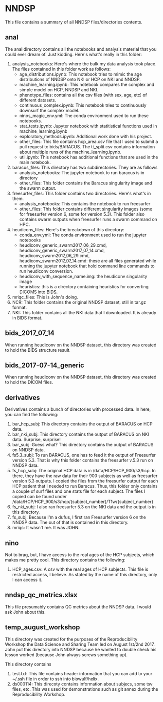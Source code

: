 # NNDSP

This file contains a summary of all NNDSP files/directories contents.

## anal
The anal directory contains all the notebooks and analysis material that you could ever dream of. Just kidding. Here's what's really in this folder:

1. analysis_notebooks: Here's where the bulk my data analysis took place. The files contained in this folder work as follows:
	- age_distributions.ipynb: This notebook tries to mimic the age distributions of NNDSP onto NKI or HCP on NKI and NNDSP. 
	- machine_learning.ipynb: This notebook compares the complex and simple model on HCP, NNDSP and NKI.
	- phenotype_files: contains all the csv files (with sex, age, etc) of different datasets.
	- continuous_complex.ipynb: This notebook tries to continuously downsurf the complex model.
	- ninos_magic_env.yml: The conda environment used to run these notebooks.
	- stat_tests.ipynb: Jupyter notebook with statitistical functions used in machine_learning.ipynb
	- exploratory_methods.ipynb: Additional work done with his project. 
	- other_files: This file contains hcp_area.csv file that I used to submit a pull request to bids/BARACUS. The tt_split.csv contains information about multiple runs of the machine_learning.ipynb.
	- util.ipynb: This notebook has additional functions that are used in the main notebook.    
2. baracus_files: This directory has two subdirectories. They are as follows
	- analysis_notebooks: The jupyter notebook to run baracus is in directory
	- other_files: This folder contains the Baracus singularity image and the swarm output. 
3. freesurfer_files: This folder contains two directories. Here's what's in them.
	- analysis_notebooks: This contains the notebook to run freesurfer
	- other_files: This folder contains different singularity images (some for freesurfer version 6, some for version 5.3). This folder also contains swarm outputs when freesurfer runs a swarm command on HPC. 
4. heudiconv_files: Here's the breakdown of this directory:
	- conda_env.yml: The conda environment used to run the jupyter notebooks
	- heudiconv_generic_swarm2017_06_29.cmd, heudiconv_generic_swarm2017_07_14.cmd, heudiconv_swarm2017_06_29.cmd, heudiconv_swarm2017_07_14.cmd: these are all files generated while running the jupyter notebook that hold command line commands to run heudiconv conversion.
	- heudiconv_with_sequence_name.img: the heudiconv singularity image
	- heuristics: this is a directory containing heuristics for converting DICOMS into BIDS.  
5. mriqc_files: This is John's doing.
6. NCR: This folder contains the original NNDSP dataset, still in tar.gz format.
7. NKI: This folder contains all the NKI data that I downloaded. It is already in BIDS format.

## bids_2017_07_14
When running heudiconv on the NNDSP dataset, this directory was created to hold the BIDS structure result.

## bids_2017-07-14_generic
When running heudiconv on the NNDSP dataset, this directory was created to hold the DICOM files. 

## derivatives
Derivatives contains a bunch of directories with processed data. In here, you can find the following:

1. bar_hcp_subj: This directory contains the output of BARACUS on HCP data. 
2. bar_nki_subj: This directory contains the output of BARACUS on NKI data. Surprise, surprise!
3. bar_subj: Guess what? This directory contains the output of BARACUS on NNDSP data.
4. fs5.3_subj: To run BARACUS, one has to feed it the output of Freesurfer version 5.3. That is why this folder contains the freesurfer v.5.3 run on NNDSP data.
5. fs_hcp_subj: The original HCP data is in /data/HCP/HCP_900/s3/hcp. In there, they have the raw data for their 900 subjects as well as freesurfer version 5.3 outputs. I copied the files from the freesurfer output for each HCP patient that I needed to run Baracus. Thus, this folder only contains a couple of surf files and one stats file for each subject. The files I copied can be found under /data/HCP/HCP_900/s3/hcp/{subject_number}/T1w/{subject_number}
6. fs_nki_subj: I also ran freesurfer 5.3 on the NKI data and the output is in this directory.
7. fs_subj: Because I'm a dufus, I first ran Freesurfer version 6 on the NNDSP data. The out of that is contained in this directory. 
8. mriqc: It wasn't me. It was JOHN.

## nino
Not to brag, but, I have access to the real ages of the HCP subjects, which makes me pretty cool. This directory contains the following:

1. HCP_ages.csv: A csv with the real ages of HCP subjects. This file is restricted access, I believe. As stated by the name of this directory, only I can access it.

## nndsp_qc_metrics.xlsx
This file presumably contains QC metrics about the NNDSP data. I would ask John about this.

## temp_august_workshop
This directory was created for the purposes of the Reproducibility Workshop the Data Science and Sharing Team led on August 1st/2nd 2017. John put this directory into NNDSP because he wanted to double check his lesson worked (because John always screws something up).

This directory contains  

1. test.txt: This file contains header information that you can add to your ~/.ssh file in order to ssh into biowulf/helix.
2. ds000114: This direcoty contains information about subjecs, some tsv files, etc. This was used for demonstrations such as git annex during the Reproducibility Workshop. 